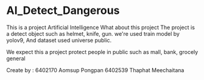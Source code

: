 # AI_Detect_Dangerous
This is a project Artificial Intelligence 
What about this project
The project is a detect object such as helmet, knife, gun.
we're used train model by yolov9, And dataset used universe public.

We expect this a project protect people in public such as mall, bank, grocely general

Create by :
6402170 Aomsup Pongpan
6402539 Thaphat Meechaitana

